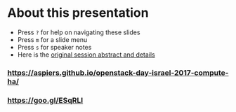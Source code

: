 <!-- .slide: data-state="normal" id="about" data-timing="0" -->
# About this presentation

<!--
*   You can now [watch the video of this presentation online](https://www.openstack.org/videos/boston-2017/high-availability-for-instances-moving-to-a-converged-upstream-solution)
-->
*   Press `?` for help on navigating these slides
*   Press `m` for a slide menu
*   Press `s` for speaker notes <br />
*   Here is the [original session abstract and details](https://www.openstack.org/summit/boston-2017/summit-schedule/events/17971)


<!-- .slide: data-state="qrcode" id="qrcode" data-menu-title="QR code" data-timing="0" -->

<div class="qrcode" id="qrcode-talk"/>
<h3><a href="https://aspiers.github.io/openstack-day-israel-2017-compute-ha/" target="_blank"
       id="talk">https://aspiers.github.io/openstack-day-israel-2017-compute-ha/</a></h3>
<h3><a href="https://goo.gl/ESqRLI" target="_blank">https://goo.gl/ESqRLI</a></h3>
